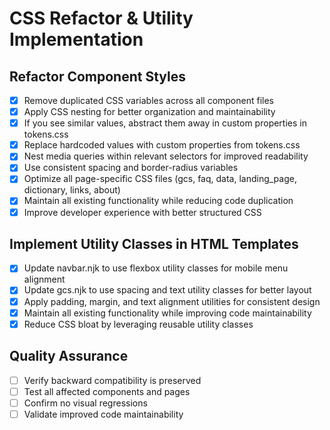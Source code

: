 # CSS Refactor & Utility Implementation

## Refactor Component Styles

- [x] Remove duplicated CSS variables across all component files
- [x] Apply CSS nesting for better organization and maintainability
- [x] If you see similar values, abstract them away in custom properties in tokens.css
- [x] Replace hardcoded values with custom properties from tokens.css
- [x] Nest media queries within relevant selectors for improved readability
- [x] Use consistent spacing and border-radius variables
- [x] Optimize all page-specific CSS files (gcs, faq, data, landing_page, dictionary, links, about)
- [x] Maintain all existing functionality while reducing code duplication
- [x] Improve developer experience with better structured CSS

## Implement Utility Classes in HTML Templates

- [x] Update navbar.njk to use flexbox utility classes for mobile menu alignment
- [x] Update gcs.njk to use spacing and text utility classes for better layout
- [x] Apply padding, margin, and text alignment utilities for consistent design
- [x] Maintain all existing functionality while improving code maintainability
- [x] Reduce CSS bloat by leveraging reusable utility classes

## Quality Assurance

- [ ] Verify backward compatibility is preserved
- [ ] Test all affected components and pages
- [ ] Confirm no visual regressions
- [ ] Validate improved code maintainability
